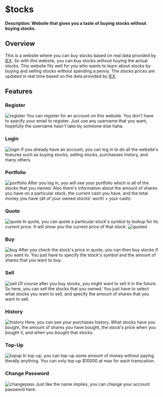 # $tocks
#### Description: Website that gives you a taste of buying stocks without buying stocks.
## Overview
This is a website where you can buy stocks based on real data provided by [IEX](https://iexcloud.io/). So with this website, you can buy stocks without buying the actual stocks. This website fits well for you who wants to learn about stocks by buying and selling stocks without spending a penny. The stocks prices are updated in real time based on the data provided by [IEX](https://iexcloud.io/).

## Features
### Register
![register](https://user-images.githubusercontent.com/93187436/179388620-53c52c67-f95b-48c7-a58a-d96377dce019.JPG)
You can register for an account on this website. You don't have to specify your email to register. Just use any username that you want, hopefully the username hasn't take by someone else haha.
### Login
![login](https://user-images.githubusercontent.com/93187436/179388608-6593a5a2-e91e-4c55-9f03-0ecee2717ee4.JPG)
If you already have an account, you can log in to do all the website's features such as buying stocks, selling stocks, purchasses history, and many others.
### Portfolio
![portfolio](https://user-images.githubusercontent.com/93187436/179388704-31f75a24-c537-4a59-95b1-81752de20897.JPG)
After you log in, you will see your portfolio which is all of the stocks that you owned. Also there's information about the amount of shares you have on a particular stock, the current cash you have, and the total money you have (all of your owned stocks' worth + your cash).
### Quote
![quote](https://user-images.githubusercontent.com/93187436/179388816-140cf23f-2508-4257-b864-4dff99c71c0d.JPG)
In quote, you can quote a particular stock's symbol to lookup for its current price. It will show you the current price of that stock:
![quoted](https://user-images.githubusercontent.com/93187436/179388864-ac4e8774-489c-4cfc-8868-13c68e14f214.JPG)
### Buy
![buy](https://user-images.githubusercontent.com/93187436/179388883-3b0888e1-30a9-4168-9e8c-17dfaeae4595.JPG)
After you check the stock's price in quote, you can then buy stocks if you want to. You just have to specify the stock's symbol and the amount of shares that you want to buy.
### Sell
![sell](https://user-images.githubusercontent.com/93187436/179388960-a53b8642-657b-4158-92a0-cbb7d70a502a.JPG)
Of course after you buy stocks, you might want to sell it in the future. So here, you can sell the stocks that you owned. You just have to select what stocks you want to sell, and specify the amount of shares that you want to sell.
### History
![history](https://user-images.githubusercontent.com/93187436/179389008-1217d4fa-633b-448a-a9c2-8ea3055f73ee.JPG)
Here, you can see your purchases history. What stocks have you bought, the amount of shares you have bought, the stock's price when you bought it, and when you bought that stocks.
### Top-Up
![topup](https://user-images.githubusercontent.com/93187436/179389100-2a213671-6d68-4481-b762-0eb4520422df.JPG)
In top-up, you can top-up some amount of money without paying literally anything. You can only top-up $10000 at max for each transcation.
### Change Password
![changepass](https://user-images.githubusercontent.com/93187436/179389254-4f38ddc4-bac6-491b-a0dd-ece84e6e10ee.JPG)
Just like the name implies, you can change your account password here.

